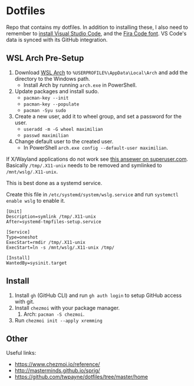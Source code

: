 # Dotfiles

Repo that contains my dotfiles. In addition to installing these, I also need to remember to [install Visual Studio Code](https://code.visualstudio.com/download), and the [Fira Code font](https://github.com/tonsky/FiraCode/wiki/Installing). VS Code's data is synced with its GitHub integration.

## WSL Arch Pre-Setup

1. Download [WSL Arch](https://github.com/yuk7/ArchWSL) to `%USERPROFILE%\AppData\Local\Arch` and add the directory to the Windows path.
   - Install Arch by running `arch.exe` in PowerShell.
2. Update packages and install sudo.
   - `pacman-key --init`
   - `pacman-key --populate`
   - `pacman -Syu sudo`
3. Create a new user, add it to wheel group, and set a password for the user.
   - `useradd -m -G wheel maximilian`
   - `passwd maximilian`
4. Change default user to the created user.
   - In PowerShell `arch.exe config --default-user maximilian`.

If X/Wayland applications do not work see [this ansewer on superuser.com](https://superuser.com/questions/1617298/wsl-2-running-ubuntu-x-server-cant-open-display#answer-1834709).
Basically `/tmp/.X11-unix` needs to be removed and symlinked to `/mnt/wslg/.X11-unix`.

This is best done as a systemd service.

Create this file in `/etc/systemd/system/wslg.service` and run `systemctl enable wslg` to enable it.

```
[Unit]
Description=symlink /tmp/.X11-unix
After=systemd-tmpfiles-setup.service

[Service]
Type=oneshot
ExecStart=rmdir /tmp/.X11-unix
ExecStart=ln -s /mnt/wslg/.X11-unix /tmp/

[Install]
WantedBy=sysinit.target
```

## Install

1. Install `gh` (GitHub CLI) and run `gh auth login` to setup GitHub access with git.
2. Install `chezmoi` with your package manager.
   1. Arch: `pacman -S chezmoi`.
3. Run `chezmoi init --apply xremming`

## Other

Useful links:

- https://www.chezmoi.io/reference/
- http://masterminds.github.io/sprig/
- https://github.com/twpayne/dotfiles/tree/master/home
